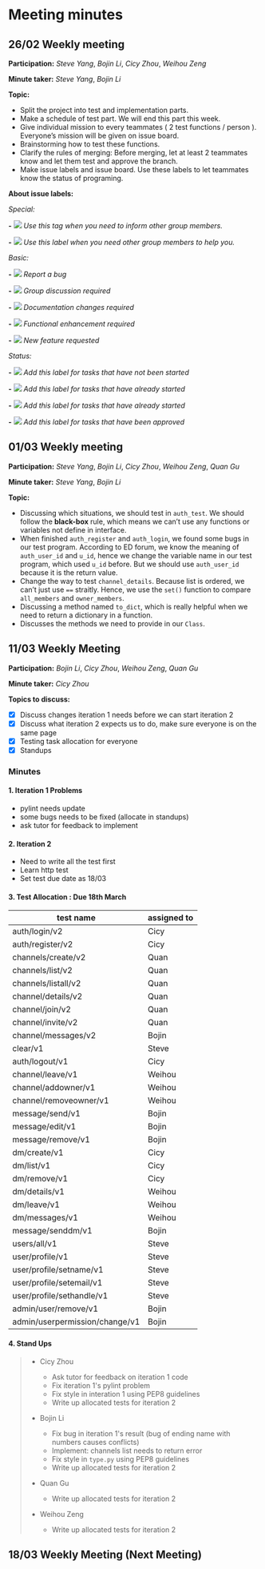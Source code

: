 # Meeting minutes

## 26/02 Weekly meeting

**Participation:** _Steve Yang_, _Bojin Li_, _Cicy Zhou_, _Weihou Zeng_

**Minute taker:** _Steve Yang_, _Bojin Li_

**Topic:**

- Split the project into test and implementation parts.
- Make a schedule of test part. We will end this part this week.
- Give individual mission to every teammates ( 2 test functions / person ). Everyone’s mission will be given on issue board.
- Brainstorming how to test these functions.
- Clarify the rules of merging: Before merging, let at least 2 teammates know and let them test and approve the branch.
- Make issue labels and issue board. Use these labels to let teammates know the status of programing.

**About issue labels:**

_Special:_

**-** ![](https://img.shields.io/badge/label-Announcement-%23eee600) _Use this tag when you need to inform other group members._

**-** ![](https://img.shields.io/badge/label-Need%20Help-%23c21e56) _Use this label when you need other group members to help you._

_Basic:_

**-** ![](https://img.shields.io/badge/label-bug-%23d9534f) _Report a bug_

**-** ![](https://img.shields.io/badge/label-discussion-%236699cc) _Group discussion required_

**-** ![](https://img.shields.io/badge/label-documentation-%23f7e7ce) _Documentation changes required_

**-** ![](https://img.shields.io/badge/label-enhancement-%233cb371) _Functional enhancement required_

**-** ![](https://img.shields.io/badge/label-feature-%23ed9121) _New feature requested_

_Status:_

**-** ![](https://img.shields.io/badge/label-todo-%239400d3) _Add this label for tasks that have not been started_

**-** ![](https://img.shields.io/badge/label-in%20progress-%239400d3) _Add this label for tasks that have already started_

**-** ![](https://img.shields.io/badge/label-in%20test-%239400d3) _Add this label for tasks that have already started_

**-** ![](https://img.shields.io/badge/label-completed-%239400d3) _Add this label for tasks that have been approved_

## 01/03 Weekly meeting

**Participation:** _Steve Yang_, _Bojin Li_, _Cicy Zhou_, _Weihou Zeng_, _Quan Gu_

**Minute taker:** _Steve Yang_, _Bojin Li_

**Topic:**

- Discussing which situations, we should test in `auth_test`. We should follow the **black-box** rule, which means we can’t use any functions or variables not define in interface.
- When finished `auth_register` and `auth_login`, we found some bugs in our test program. According to ED forum, we know the meaning of `auth_user_id` and `u_id`, hence we change the variable name in our test program, which used `u_id` before. But we should use `auth_user_id` because it is the return value.
- Change the way to test `channel_details`. Because list is ordered, we can’t just use `==` straitly. Hence, we use the `set()` function to compare `all_members` and `owner_members`.
- Discussing a method named `to_dict`, which is really helpful when we need to return a dictionary in a function.
- Discusses the methods we need to provide in our `Class`.

## 11/03 Weekly Meeting

**Participation:** _Bojin Li_, _Cicy Zhou_, _Weihou Zeng_, _Quan Gu_

**Minute taker:** _Cicy Zhou_

**Topics to discuss:**
- [x] Discuss changes iteration 1 needs before we can start iteration 2
- [x] Discuss what iteration 2 expects us to do, make sure everyone is on the same page
- [x] Testing task allocation for everyone
- [x] Standups

### Minutes
#### 1. Iteration 1 Problems
- pylint needs update
- some bugs needs to be fixed (allocate in standups)
- ask tutor for feedback to implement

#### 2. Iteration 2
- Need to write all the test first
- Learn http test
- Set test due date as 18/03

#### 3. Test Allocation : Due 18th March

| test name      | assigned to |
| -----------    | ----------- |
| auth/login/v2  | Cicy        |
| auth/register/v2 | Cicy      |
| channels/create/v2 | Quan  |
| channels/list/v2  | Quan |
| channels/listall/v2 | Quan |
| channel/details/v2 | Quan |
| channel/join/v2  | Quan |
| channel/invite/v2 | Quan |
| channel/messages/v2 | Bojin |
| clear/v1 | Steve |
| auth/logout/v1 | Cicy |
| channel/leave/v1 | Weihou |
| channel/addowner/v1 | Weihou |
| channel/removeowner/v1 | Weihou |
| message/send/v1 | Bojin |
| message/edit/v1 | Bojin |
| message/remove/v1 | Bojin |
| dm/create/v1 | Cicy |
| dm/list/v1 | Cicy |
| dm/remove/v1 | Cicy |
| dm/details/v1 | Weihou |
| dm/leave/v1 | Weihou |
| dm/messages/v1 | Weihou |
| message/senddm/v1 | Bojin |
| users/all/v1 | Steve |
| user/profile/v1 | Steve |
| user/profile/setname/v1 | Steve |
| user/profile/setemail/v1 | Steve |
| user/profile/sethandle/v1 | Steve |
| admin/user/remove/v1 | Bojin |
| admin/userpermission/change/v1 | Bojin |

 #### 4. Stand Ups

> - Cicy Zhou
>   - Ask tutor for feedback on iteration 1 code
>   - Fix iteration 1's pylint problem
>   - Fix style in interation 1 using PEP8 guidelines
>   - Write up allocated tests for iteration 2
>
> - Bojin Li
>   - Fix bug in iteration 1's result (bug of ending name with numbers causes conflicts)
>   - Implement: channels list needs to return error
>   - Fix style in `type.py` using PEP8 guidelines
>   - Write up allocated tests for iteration 2
> 
> - Quan Gu
>   - Write up allocated tests for iteration 2
> 
> - Weihou Zeng
>   - Write up allocated tests for iteration 2
> 

## 18/03 Weekly Meeting (Next Meeting)